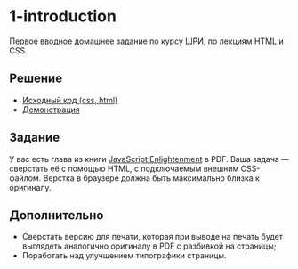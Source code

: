 # 1-introduction

Первое вводное домашнее задание по курсу ШРИ, по лекциям HTML и CSS.

## Решение

* [Исходный код (css, html)](https://github.com/gogoleff/Yandex-IDS2013_1-introduction/tree/master/solution)
* [Демонстрация](https://rawgithub.com/gogoleff/Yandex-IDS2013_1-introduction/master/solution/index.html)

## Задание
У вас есть глава из книги [JavaScript Enlightenment](http://javascriptenlightenment.com/) в PDF. Ваша задача — сверстать её с помощью HTML, 
с подключаемым внешним  CSS-файлом. Верстка в браузере должна быть максимально близка к оригиналу.

## Дополнительно
* Сверстать  версию для печати, которая при выводе на печать будет выглядеть аналогично оригиналу в PDF с разбивкой на страницы;
* Поработать над улучшением типографики страницы.

